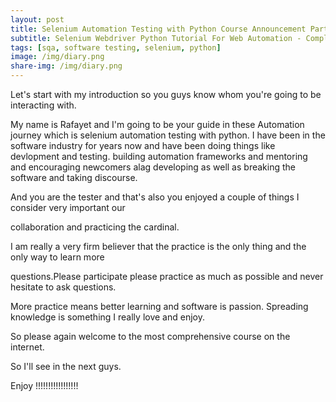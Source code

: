 ```yaml
---
layout: post
title: Selenium Automation Testing with Python Course Announcement Part -00
subtitle: Selenium Webdriver Python Tutorial For Web Automation - Complete Journey
tags: [sqa, software testing, selenium, python]
image: /img/diary.png
share-img: /img/diary.png
---
```


Let's start with my introduction so you guys know whom you're going to be interacting with.

My name is Rafayet and I'm going to be your guide in these Automation journey which is selenium automation testing with python. I have been in the software industry for years now and have been doing things like devlopment and testing.  building automation frameworks and mentoring and encouraging newcomers alag developing as well as breaking the software and taking discourse.

And you are the tester and that's also you enjoyed a couple of things I consider very important our

collaboration and practicing the cardinal.


I am really a very firm believer that the practice is the only thing and the only way to learn more

questions.Please participate please practice as much as possible and never hesitate to ask questions.

More practice means better learning and software is passion. Spreading knowledge is something I really love and enjoy.

So please again welcome to the most comprehensive course on the internet.


So I'll see in the next guys.

Enjoy !!!!!!!!!!!!!!!!!
